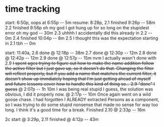 # time tracking

start: 6:50p, oops at 6:55p	--	5m
resume: 8:28p, 2.1 finished 9:26p --  58m
2.2 finished 9:56p oh my god I got hung up for so long on the stupidest error oh my god -- 30m
2.3 uhhhh I accidentally did this already in 2.2 -- 0m
2.4 finished 10:04p -- 8m
2.5 I thought this was the expectation starting in 2.1 tbh -- 0m

start: 11:40a, 2.6 done @ 12:18p -- 38m
2.7 done @ 12:30p -- 12m
2.8 done @ 12:42p -- 12m
2.9 done @ 12:57p -- 15m
nvm I actually wasn't done with 2.9
~~I spent ages trying to figure out how to make the name addition follow the active filter
but I just gave up, so it doesn't do that. Changing the filter will reflect properly, but if you add a name that matches the current filter, it doesn't show up immdiately
hoping that I'm just getting ahead of myself and future lessons cover how to handle this kind of thing
so... 2.9 "done" I guess~~ @ 2:07p -- 1h 10m
I was being real stupid I guess, the solution was obvious, I did it properly now. @ 2:17p -- 10m
Once again went on a wild goose chase. I had forgotten I ALREADY extracted Persons as a component, so I was trying to do some stupid nonsense that made no sense for way too long. I think it's a good time for a break. Finished 2.10 @ 2:33p -- 16m

2c start @ 3:29p, 2.11 finished @ 4:12p -- 43m